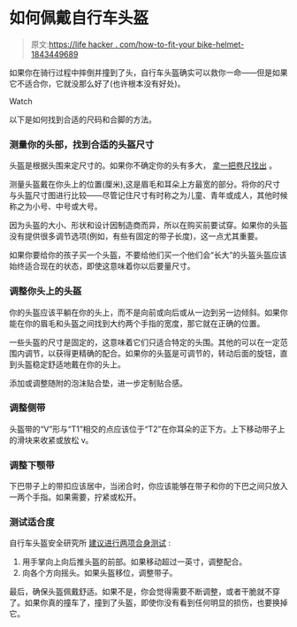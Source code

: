 # 如何佩戴自行车头盔

> 原文:[https://life hacker . com/how-to-fit-your bike-helmet-1843449689](https://lifehacker.com/how-to-fit-your-bike-helmet-1843449689)

如果你在骑行过程中摔倒并撞到了头，自行车头盔确实可以救你一命——但是如果它不适合你，它就没那么好了(也许根本没有好处)。

Watch

以下是如何找到合适的尺码和合脚的方法。

### 测量你的头部，找到合适的头盔尺寸

头盔是根据头围来定尺寸的。如果你不确定你的头有多大， [拿一把卷尺找出](https://www.youtube.com/watch?v=JJFY31UQrn4) 。

测量头盔戴在你头上的位置(厘米),这是眉毛和耳朵上方最宽的部分。将你的尺寸与头盔尺寸图进行比较——尽管记住尺寸有时称之为儿童、青年或成人，其他时候称之为小号、中号或大号。

因为头盔的大小、形状和设计因制造商而异，所以在购买前要试穿。如果你的头盔没有提供很多调节选项(例如，有些有固定的带子长度)，这一点尤其重要。

如果你要给你的孩子买一个头盔，不要给他们买一个他们会“长大”的头盔头盔应该始终适合现在的状态，即使这意味着你以后要量尺寸。

### 调整你头上的头盔

你的头盔应该平躺在你的头上，而不是向前或向后或从一边到另一边倾斜。如果你能在你的眉毛和头盔之间找到大约两个手指的宽度，那它就在正确的位置。

一些头盔的尺寸是固定的，这意味着它们只适合特定的头围。其他的可以在一定范围内调节，以获得更精确的配合。如果你的头盔是可调节的，转动后面的旋钮，直到头盔稳定舒适地戴在你的头上。

添加或调整随附的泡沫贴合垫，进一步定制贴合感。

### 调整侧带

头盔带的“V”形与“T1”相交的点应该位于“T2”在你耳朵的正下方。上下移动带子上的滑块来收紧或放松 v。

### 调整下颚带

下巴带子上的带扣应该居中，当闭合时，你应该能够在带子和你的下巴之间只放入一两个手指。如果需要，拧紧或松开。

### 测试适合度

自行车头盔安全研究所 [建议进行两项合身测试](https://helmets.org/checklist.htm) :

1.  用手掌向上向后推头盔的前部。如果移动超过一英寸，调整配合。
2.  向各个方向摇头。如果头盔移位，调整带子。

最后，确保头盔佩戴舒适。如果不是，你会觉得需要不断调整，或者干脆就不穿了。如果你真的撞车了，撞到了头盔，即使你没有看到任何明显的损伤，也要换掉它。